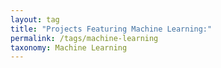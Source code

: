 ```yaml
---
layout: tag
title: "Projects Featuring Machine Learning:"
permalink: /tags/machine-learning
taxonomy: Machine Learning
---
```


